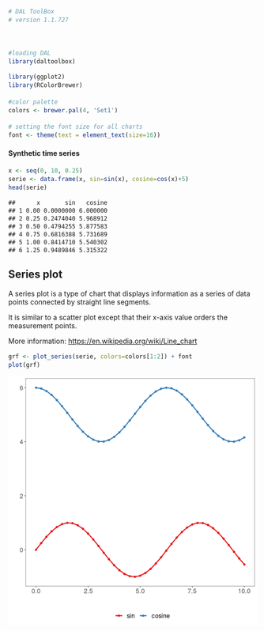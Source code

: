 
```r
# DAL ToolBox
# version 1.1.727



#loading DAL
library(daltoolbox) 
```


```r
library(ggplot2)
library(RColorBrewer)

#color palette
colors <- brewer.pal(4, 'Set1')

# setting the font size for all charts
font <- theme(text = element_text(size=16))
```

#### Synthetic time series


```r
x <- seq(0, 10, 0.25)
serie <- data.frame(x, sin=sin(x), cosine=cos(x)+5)
head(serie)
```

```
##      x       sin   cosine
## 1 0.00 0.0000000 6.000000
## 2 0.25 0.2474040 5.968912
## 3 0.50 0.4794255 5.877583
## 4 0.75 0.6816388 5.731689
## 5 1.00 0.8414710 5.540302
## 6 1.25 0.9489846 5.315322
```

## Series plot

A series plot is a type of chart that displays information as a series of data points connected by straight line segments. 

It is similar to a scatter plot except that their x-axis value orders the measurement points.

More information: https://en.wikipedia.org/wiki/Line_chart


```r
grf <- plot_series(serie, colors=colors[1:2]) + font
plot(grf)
```

![plot of chunk unnamed-chunk-4](fig/grf_series/unnamed-chunk-4-1.png)

